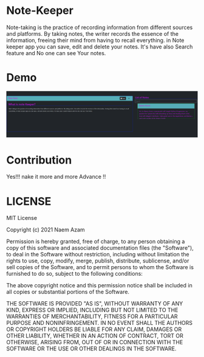 # Note-Keeper

Note-taking is the practice of recording information from different sources and platforms. By taking notes, the writer records the essence of the information, freeing their mind from having to recall everything. in Note keeper app you can save, edit and delete your notes. It's have also Search feature and No one can see Your notes. 

# Demo

![](./notekeeper.PNG)


# Contribution 
Yes!!! nake it more and more Advance !!

# LICENSE
MIT License

Copyright (c) 2021 Naem Azam 

Permission is hereby granted, free of charge, to any person obtaining a copy
of this software and associated documentation files (the "Software"), to deal
in the Software without restriction, including without limitation the rights
to use, copy, modify, merge, publish, distribute, sublicense, and/or sell
copies of the Software, and to permit persons to whom the Software is
furnished to do so, subject to the following conditions:

The above copyright notice and this permission notice shall be included in all
copies or substantial portions of the Software.

THE SOFTWARE IS PROVIDED "AS IS", WITHOUT WARRANTY OF ANY KIND, EXPRESS OR
IMPLIED, INCLUDING BUT NOT LIMITED TO THE WARRANTIES OF MERCHANTABILITY,
FITNESS FOR A PARTICULAR PURPOSE AND NONINFRINGEMENT. IN NO EVENT SHALL THE
AUTHORS OR COPYRIGHT HOLDERS BE LIABLE FOR ANY CLAIM, DAMAGES OR OTHER
LIABILITY, WHETHER IN AN ACTION OF CONTRACT, TORT OR OTHERWISE, ARISING FROM,
OUT OF OR IN CONNECTION WITH THE SOFTWARE OR THE USE OR OTHER DEALINGS IN THE
SOFTWARE.
